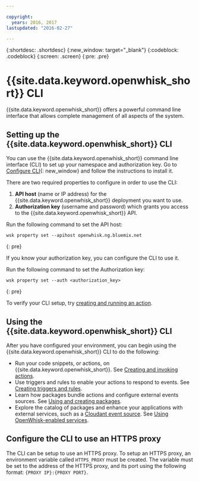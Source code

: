 ```yaml
---

copyright:
  years: 2016, 2017
lastupdated: "2016-02-27"

---
```


{:shortdesc: .shortdesc}
{:new_window: target="_blank"}
{:codeblock: .codeblock}
{:screen: .screen}
{:pre: .pre}

# {{site.data.keyword.openwhisk_short}} CLI

{{site.data.keyword.openwhisk_short}} offers a powerful command line interface that allows complete management of all aspects of the system.

## Setting up the {{site.data.keyword.openwhisk_short}} CLI 

You can use the {{site.data.keyword.openwhisk_short}} command line interface (CLI) to set up your namespace and authorization key.
Go to [Configure CLI](https://new-console.{DomainName}/openwhisk/cli){: new_window} and follow the instructions to install it.

There are two required properties to configure in order to use the CLI:

1. **API host** (name or IP address) for the {{site.data.keyword.openwhisk_short}} deployment you want to use.
2. **Authorization key** (username and password) which grants you access to the {{site.data.keyword.openwhisk_short}} API.

Run the following command to set the API host:

```
wsk property set --apihost openwhisk.ng.bluemix.net
```
{: pre} 

If you know your authorization key, you can configure the CLI to use it. 

Run the following command to set the Authorization key:

```
wsk property set --auth <authorization_key>
```
{: pre} 

To verify your CLI setup, try [creating and running an action](./index.html#openwhisk_start_hello_world).

## Using the {{site.data.keyword.openwhisk_short}} CLI

After you have configured your environment, you can begin using the {{site.data.keyword.openwhisk_short}} CLI to do the following:

* Run your code snippets, or actions, on {{site.data.keyword.openwhisk_short}}. See [Creating and invoking actions](./openwhisk_actions.html).
* Use triggers and rules to enable your actions to respond to events. See [Creating triggers and rules](./openwhisk_triggers_rules.html).
* Learn how packages bundle actions and configure external events sources. See [Using and creating packages](./openwhisk_packages.html).
* Explore the catalog of packages and enhance your applications with external services, such as a [Cloudant event source](./openwhisk_cloudant.html). See [Using OpenWhisk-enabled services](./openwhisk_catalog.html).

## Configure the CLI to use an HTTPS proxy

The CLI can be setup to use an HTTPS proxy. To setup an HTTPS proxy, an environment variable called `HTTPS_PROXY` must be created. The variable must be set to the address of the HTTPS proxy, and its port using the following format:
`{PROXY IP}:{PROXY PORT}`.
